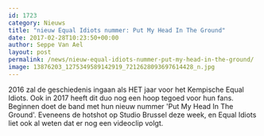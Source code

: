 ```yaml
---
id: 1723
category: Nieuws
title: "nieuw Equal Idiots nummer: Put My Head In The Ground"
date: 2017-02-28T10:23:50+00:00
author: Seppe Van Ael
layout: post
permalink: /news/nieuw-equal-idiots-nummer-put-my-head-in-the-ground/
image: 13876203_1275349589142919_7212628093697614428_n.jpg
---
```

2016 zal de geschiedenis ingaan als HET jaar voor het Kempische Equal Idiots. Ook in 2017 heeft dit duo nog een hoop tegoed voor hun fans. Beginnen doet de band met hun nieuw nummer 'Put My Head In The Ground'. Eveneens de hotshot op Studio Brussel deze week, en Equal Idiots liet ook al weten dat er nog een videoclip volgt.
